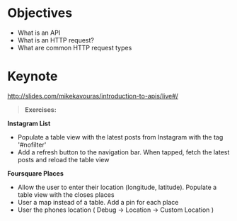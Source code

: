 # Objectives
* What is an API
* What is an HTTP request?
* What are common HTTP request types

# Keynote
http://slides.com/mikekavouras/introduction-to-apis/live#/

> **Exercises:**

**Instagram List**
* Populate a table view with the latest posts from Instagram with the tag '#nofilter'
* Add a refresh button to the navigation bar. When tapped, fetch the latest posts and reload the table view

**Foursquare Places**
* Allow the user to enter their location (longitude, latitude). Populate a table view with the closes places
* User a map instead of a table. Add a pin for each place
* User the phones location ( Debug -> Location -> Custom Location )
